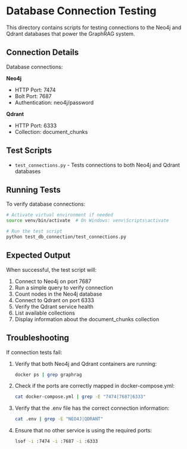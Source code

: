 # Database Connection Testing

This directory contains scripts for testing connections to the Neo4j and Qdrant databases that power the GraphRAG system.

## Connection Details

Database connections:

**Neo4j**
- HTTP Port: 7474
- Bolt Port: 7687
- Authentication: neo4j/password

**Qdrant**
- HTTP Port: 6333
- Collection: document_chunks

## Test Scripts

- `test_connections.py` - Tests connections to both Neo4j and Qdrant databases

## Running Tests

To verify database connections:

```bash
# Activate virtual environment if needed
source venv/bin/activate  # On Windows: venv\Scripts\activate

# Run the test script
python test_db_connection/test_connections.py
```

## Expected Output

When successful, the test script will:

1. Connect to Neo4j on port 7687
2. Run a simple query to verify connection
3. Count nodes in the Neo4j database
4. Connect to Qdrant on port 6333
5. Verify the Qdrant service health
6. List available collections
7. Display information about the document_chunks collection

## Troubleshooting

If connection tests fail:

1. Verify that both Neo4j and Qdrant containers are running:
   ```bash
   docker ps | grep graphrag
   ```

2. Check if the ports are correctly mapped in docker-compose.yml:
   ```bash
   cat docker-compose.yml | grep -E "7474|7687|6333"
   ```

3. Verify that the .env file has the correct connection information:
   ```bash
   cat .env | grep -E "NEO4J|QDRANT"
   ```

4. Ensure that no other service is using the required ports:
   ```bash
   lsof -i :7474 -i :7687 -i :6333
   ``` 